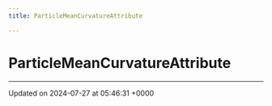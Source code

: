 ```yaml
---
title: ParticleMeanCurvatureAttribute

---
```


# ParticleMeanCurvatureAttribute





-------------------------------

Updated on 2024-07-27 at 05:46:31 +0000